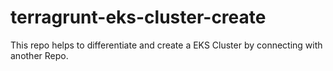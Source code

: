 # terragrunt-eks-cluster-create
This repo helps to differentiate and create a EKS Cluster by connecting with another Repo. 
